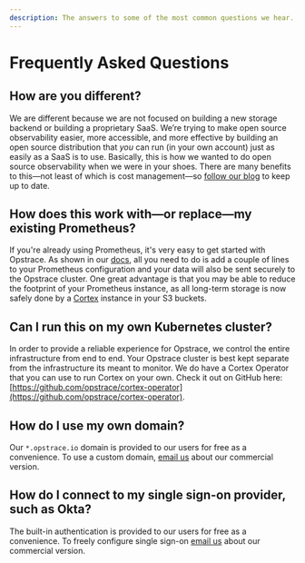```yaml
---
description: The answers to some of the most common questions we hear.
---
```


# Frequently Asked Questions

## How are you different?

We are different because we are not focused on building a new storage backend or building a proprietary SaaS.
We’re trying to make open source observability easier, more accessible, and more effective by building an open source distribution that _you_ can run (in your own account) just as easily as a SaaS is to use.
Basically, this is how we wanted to do open source observability when we were in your shoes.
There are many benefits to this—not least of which is cost management—so [follow our blog](https://opstrace.com/blog) to keep up to date.

## How does this work with—or replace—my existing Prometheus?

If you're already using Prometheus, it's very easy to get started with Opstrace.
As shown in our [docs](../guides/user/sending-metrics-with-prometheus.md#remote_write-configuration-block-the-basics), all you need to do is add a couple of lines to your Prometheus configuration and your data will also be sent securely to the Opstrace cluster.
One great advantage is that you may be able to reduce the footprint of your Prometheus instance, as all long-term storage is now safely done by a [Cortex](https://github.com/cortexproject/cortex) instance in your S3 buckets.

## Can I run this on my own Kubernetes cluster?

In order to provide a reliable experience for Opstrace, we control the entire infrastructure from end to end.
Your Opstrace cluster is best kept separate from the infrastructure its meant to monitor.
We do have a Cortex Operator that you can use to run Cortex on your own.
Check it out on GitHub here: [https://github.com/opstrace/cortex-operator](https://github.com/opstrace/cortex-operator).

## How do I use my own domain?

Our `*.opstrace.io` domain is provided to our users for free as a convenience.
To use a custom domain, [email us](mailto:hello@opstrace.com) about our commercial version.

## How do I connect to my single sign-on provider, such as Okta?

The built-in authentication is provided to our users for free as a convenience.
To freely configure single sign-on [email us](mailto:hello@opstrace.com) about our commercial version.
